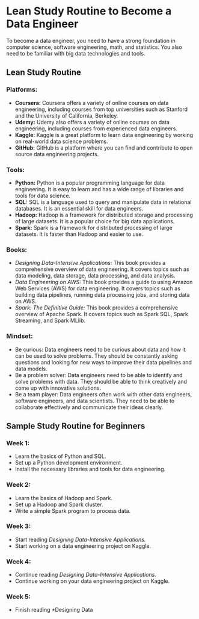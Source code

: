 # Lean Study Routine to Become a Data Engineer

To become a data engineer, you need to have a strong foundation in computer science, software engineering, math, and statistics. You also need to be familiar with big data technologies and tools.

## Lean Study Routine

### Platforms:

- **Coursera:** Coursera offers a variety of online courses on data engineering, including courses from top universities such as Stanford and the University of California, Berkeley.
- **Udemy:** Udemy also offers a variety of online courses on data engineering, including courses from experienced data engineers.
- **Kaggle:** Kaggle is a great platform to learn data engineering by working on real-world data science problems.
- **GitHub:** GitHub is a platform where you can find and contribute to open source data engineering projects.

### Tools:

- **Python:** Python is a popular programming language for data engineering. It is easy to learn and has a wide range of libraries and tools for data science.
- **SQL:** SQL is a language used to query and manipulate data in relational databases. It is an essential skill for data engineers.
- **Hadoop:** Hadoop is a framework for distributed storage and processing of large datasets. It is a popular choice for big data applications.
- **Spark:** Spark is a framework for distributed processing of large datasets. It is faster than Hadoop and easier to use.

### Books:

- *Designing Data-Intensive Applications:* This book provides a comprehensive overview of data engineering. It covers topics such as data modeling, data storage, data processing, and data analysis.
- *Data Engineering on AWS:* This book provides a guide to using Amazon Web Services (AWS) for data engineering. It covers topics such as building data pipelines, running data processing jobs, and storing data on AWS.
- *Spark: The Definitive Guide:* This book provides a comprehensive overview of Apache Spark. It covers topics such as Spark SQL, Spark Streaming, and Spark MLlib.

### Mindset:

- Be curious: Data engineers need to be curious about data and how it can be used to solve problems. They should be constantly asking questions and looking for new ways to improve their data pipelines and data models.
- Be a problem solver: Data engineers need to be able to identify and solve problems with data. They should be able to think creatively and come up with innovative solutions.
- Be a team player: Data engineers often work with other data engineers, software engineers, and data scientists. They need to be able to collaborate effectively and communicate their ideas clearly.

## Sample Study Routine for Beginners

### Week 1:

- Learn the basics of Python and SQL.
- Set up a Python development environment.
- Install the necessary libraries and tools for data engineering.

### Week 2:

- Learn the basics of Hadoop and Spark.
- Set up a Hadoop and Spark cluster.
- Write a simple Spark program to process data.

### Week 3:

- Start reading *Designing Data-Intensive Applications.*
- Start working on a data engineering project on Kaggle.

### Week 4:

- Continue reading *Designing Data-Intensive Applications.*
- Continue working on your data engineering project on Kaggle.

### Week 5:

- Finish reading *Designing Data

